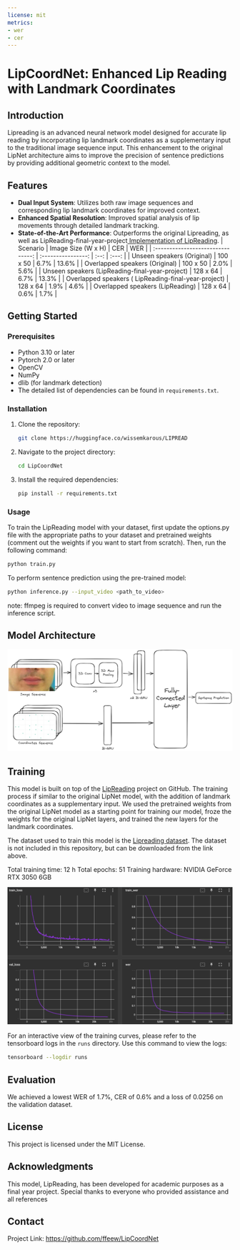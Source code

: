 ```yaml
---
license: mit
metrics:
- wer
- cer
---
```


# LipCoordNet: Enhanced Lip Reading with Landmark Coordinates

## Introduction

Lipreading is an advanced neural network model designed for accurate lip reading by incorporating lip landmark coordinates as a supplementary input to the traditional image sequence input. This enhancement to the original LipNet architecture aims to improve the precision of sentence predictions by providing additional geometric context to the model.

## Features

- **Dual Input System**: Utilizes both raw image sequences and corresponding lip landmark coordinates for improved context.
- **Enhanced Spatial Resolution**: Improved spatial analysis of lip movements through detailed landmark tracking.
- **State-of-the-Art Performance**: Outperforms the original Lipreading, as well as  LipReading-final-year-project[ Implementation of LipReading](https://github.com/wissemkarous/Lip-reading-Final-Year-Project).
  | Scenario | Image Size (W x H) | CER | WER |
  | :-------------------------------: | :----------------: | :--: | :---: |
  | Unseen speakers (Original) | 100 x 50 | 6.7% | 13.6% |
  | Overlapped speakers (Original) | 100 x 50 | 2.0% | 5.6% |
  | Unseen speakers (LipReading-final-year-project) | 128 x 64 | 6.7% | 13.3% |
  | Overlapped speakers ( LipReading-final-year-project) | 128 x 64 | 1.9% | 4.6% |
  | Overlapped speakers (LipReading) | 128 x 64 | 0.6% | 1.7% |

## Getting Started

### Prerequisites

- Python 3.10 or later
- Pytorch 2.0 or later
- OpenCV
- NumPy
- dlib (for landmark detection)
- The detailed list of dependencies can be found in `requirements.txt`.

### Installation

1. Clone the repository:

   ```bash
   git clone https://huggingface.co/wissemkarous/LIPREAD
   ```

2. Navigate to the project directory:
   ```bash
   cd LipCoordNet
   ```
3. Install the required dependencies:
   ```bash
   pip install -r requirements.txt
   ```

### Usage

To train the LipReading model with your dataset, first update the options.py file with the appropriate paths to your dataset and pretrained weights (comment out the weights if you want to start from scratch). Then, run the following command:

```bash
python train.py
```

To perform sentence prediction using the pre-trained model:

```bash
python inference.py --input_video <path_to_video>
```

note: ffmpeg is required to convert video to image sequence and run the inference script.

## Model Architecture

![LipReading model architecture](./assets/LipCoordNet_model_architecture.png)

## Training

This model is built on top of the [LipReading](https://github.com/wissemkarous/Lip-reading-Final-Year-Project) project on GitHub. The training process if similar to the original LipNet model, with the addition of landmark coordinates as a supplementary input. We used the pretrained weights from the original LipNet model as a starting point for training our model, froze the weights for the original LipNet layers, and trained the new layers for the landmark coordinates.

The dataset used to train this model is the [Lipreading dataset](https://huggingface.co/datasets/wissemkarous/lipreading). The dataset is not included in this repository, but can be downloaded from the link above.

Total training time: 12 h
Total epochs: 51
Training hardware: NVIDIA GeForce RTX 3050 6GB

![LipReading training curves](./assets/training_graphs.png)

For an interactive view of the training curves, please refer to the tensorboard logs in the `runs` directory.
Use this command to view the logs:

```bash
tensorboard --logdir runs
```

## Evaluation

We achieved a lowest WER of 1.7%, CER of 0.6% and a loss of 0.0256 on the validation dataset.

## License

This project is licensed under the MIT License.

## Acknowledgments

This model, LipReading, has been developed for academic purposes as a final year project. Special thanks to everyone who provided assistance and all references
## Contact

Project Link: https://github.com/ffeew/LipCoordNet